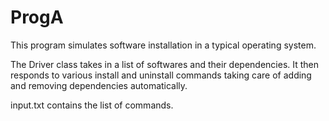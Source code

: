 ProgA
=====
This program simulates software installation in a typical operating system.

The Driver class takes in a list of softwares and their dependencies.
It then responds to various install and uninstall commands taking care of adding and removing dependencies automatically.

input.txt contains the list of commands.
